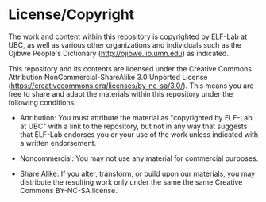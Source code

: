 # License/Copyright

The work and content within this repository is copyrighted by ELF-Lab at UBC, as well as various other organizations and individuals such as the Ojibwe People's Dictionary (http://ojibwe.lib.umn.edu) as indicated.

This repository and its contents are licensed under the Creative Commons Attribution NonCommercial-ShareAlike 3.0 Unported License (https://creativecommons.org/licenses/by-nc-sa/3.0/). This means you are free to share and adapt the materials within this repository under the following conditions:

- Attribution: You must attribute the material as "copyrighted by ELF-Lab at UBC" with a link to the repository, but not in any way that suggests that ELF-Lab endorses you or your use of the work unless indicated with a written endorsement.

- Noncommercial: You may not use any material for commercial purposes.

- Share Alike: If you alter, transform, or build upon our materials, you may distribute the resulting work only under the same the same Creative Commons BY-NC-SA license.